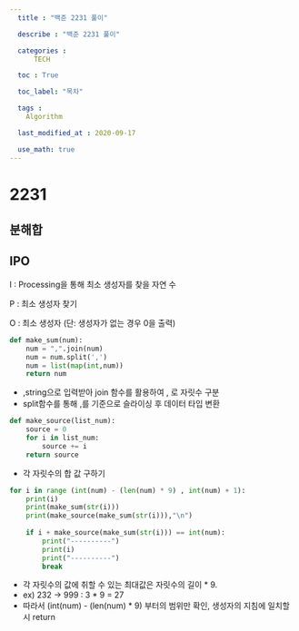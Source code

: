 ```yaml
---
  title : "백준 2231 풀이"

  describe : "백준 2231 풀이"

  categories : 
      TECH

  toc : True

  toc_label: "목차"

  tags : 
    Algorithm

  last_modified_at : 2020-09-17

  use_math: true
---
```

# 2231
## 분해합

## IPO

I : Processing을 통해 최소 생성자를 찾을 자연 수

P : 최소 생성자 찾기

O : 최소 생성자 (단: 생성자가 없는 경우 0을 출력)

```python
def make_sum(num):
    num = ",".join(num)
    num = num.split(',')
    num = list(map(int,num))
    return num
```
* ,string으로 입력받아 join 함수를 활용하여 , 로 자릿수 구분
* split함수를 통해 ,를 기준으로 슬라이싱 후 데이터 타입 변환

```python
def make_source(list_num):
    source = 0
    for i in list_num:
        source += i
    return source
```
* 각 자릿수의 합 값 구하기

```python
for i in range (int(num) - (len(num) * 9) , int(num) + 1):
    print(i)
    print(make_sum(str(i)))
    print(make_source(make_sum(str(i))),"\n")
    
    if i + make_source(make_sum(str(i))) == int(num):
        print("----------")
        print(i)
        print("----------")
        break
```
* 각 자릿수의 값에 취할 수 있는 최대값은 자릿수의 길이 * 9. 
* ex) 232 -> 999 : 3 * 9 = 27
* 따라서 (int(num) - (len(num) * 9) 부터의 범위만 확인, 생성자의 지침에 일치할 시 return 
